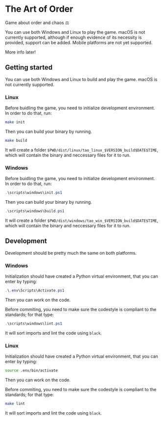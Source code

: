 # The Art of Order

Game about order and chaos ⚖️

You can use both Windows and Linux to play the game.
macOS is not currently supported, although if enough evidence of its necessity is provided, support can be added.
Mobile platforms are not yet supported.

More info later!


## Getting started

You can use both Windows and Linux to build and play the game. macOS is not currently supported.

### Linux
Before buidling the game, you need to initialize development environment. In order to do that, run:

```bash
make init
```

Then you can build your binary by running.

```bash
make build
```

It will create a folder `$PWD/dist/linux/tao_linux_$VERSION_build$DATE$TIME`, which will contain the binary and neccessary files for it to run.

### Windows
Before buidling the game, you need to initialize development environment. In order to do that, run:

```powershell
.\scripts\windows\init.ps1
```

Then you can build your binary by running.

```powershell
.\scripts\windows\build.ps1
```

It will create a folder `$PWD/dist/windows/tao_win_$VERSION_build$DATE$TIME`, which will contain the binary and neccessary files for it to run.


## Development

Development should be pretty much the same on both platforms.

### Windows
Initialization should have created a Python virtual environment, that you can enter by typing:

```powershell
.\.env\Scripts\Activate.ps1
```

Then you can work on the code.

Before commiting, you need to make sure the codestyle is compliant to the standards; for that type:

```powershell
.\scripts\windows\lint.ps1
```

It will sort imports and lint the code using `black`.

### Linux
Initialization should have created a Python virtual environment, that you can enter by typing:

```bash
source .env/bin/activate
```

Then you can work on the code.

Before commiting, you need to make sure the codestyle is compliant to the standards; for that type:

```bash
make lint
```

It will sort imports and lint the code using `black`.